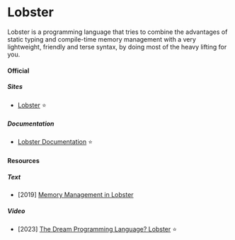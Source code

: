 # Lobster

Lobster is a programming language that tries to combine the advantages of static typing and compile-time memory management with a very lightweight, friendly and terse syntax, by doing most of the heavy lifting for you.

#### Official

##### Sites
- [Lobster](https://strlen.com/lobster) ⭐

##### Documentation
- [Lobster Documentation](https://aardappel.github.io/lobster/README_FIRST.html) ⭐

#### Resources

##### Text
- [2019] [Memory Management in Lobster](https://aardappel.github.io/lobster/memory_management.html)

##### Video
- [2023] [The Dream Programming Language? Lobster](https://www.youtube.com/watch?v=uuPeBKdnBOI) ⭐
